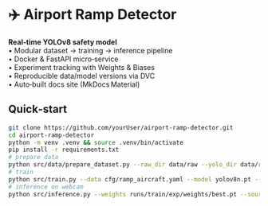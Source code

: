 # ✈️ Airport Ramp Detector

**Real‑time YOLOv8 safety model**  
• Modular dataset → training → inference pipeline  
• Docker & FastAPI micro‑service  
• Experiment tracking with Weights & Biases  
• Reproducible data/model versions via DVC  
• Auto‑built docs site (MkDocs Material)  

## Quick‑start

```bash
git clone https://github.com/yourUser/airport-ramp-detector.git
cd airport-ramp-detector
python -m venv .venv && source .venv/bin/activate
pip install -r requirements.txt
# prepare data
python src/data/prepare_dataset.py --raw_dir data/raw --yolo_dir data/ramp
# train
python src/train.py --data cfg/ramp_aircraft.yaml --model yolov8n.pt --epochs 100
# inference on webcam
python src/inference.py --weights runs/train/exp/weights/best.pt --source 0
```
